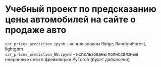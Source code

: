 # Учебный проект по предсказанию цены автомобилей на сайте о продаже авто
`car_prices_prediction.ipynb` - использованы Ridge, RandomForest, lightgbm  
`car_prices_prediction_NN.ipynb` - использованы полносвязные нейронные сети в фреймворке PyTorch (*будет добавлено*)
